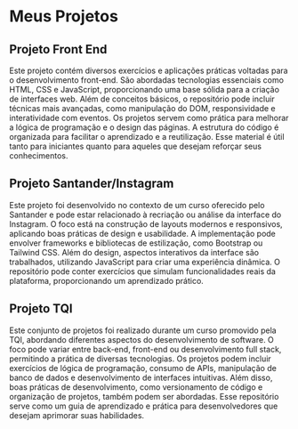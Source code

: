 # Meus Projetos

## Projeto Front End ##
Este projeto contém diversos exercícios e aplicações práticas voltadas para o desenvolvimento front-end. São abordadas tecnologias essenciais como HTML, CSS e JavaScript, proporcionando uma base sólida para a criação de interfaces web. Além de conceitos básicos, o repositório pode incluir técnicas mais avançadas, como manipulação do DOM, responsividade e interatividade com eventos. Os projetos servem como prática para melhorar a lógica de programação e o design das páginas. A estrutura do código é organizada para facilitar o aprendizado e a reutilização. Esse material é útil tanto para iniciantes quanto para aqueles que desejam reforçar seus conhecimentos.

## Projeto Santander/Instagram ##
Este projeto foi desenvolvido no contexto de um curso oferecido pelo Santander e pode estar relacionado à recriação ou análise da interface do Instagram. O foco está na construção de layouts modernos e responsivos, aplicando boas práticas de design e usabilidade. A implementação pode envolver frameworks e bibliotecas de estilização, como Bootstrap ou Tailwind CSS. Além do design, aspectos interativos da interface são trabalhados, utilizando JavaScript para criar uma experiência dinâmica. O repositório pode conter exercícios que simulam funcionalidades reais da plataforma, proporcionando um aprendizado prático.

## Projeto TQI ##
Este conjunto de projetos foi realizado durante um curso promovido pela TQI, abordando diferentes aspectos do desenvolvimento de software. O foco pode variar entre back-end, front-end ou desenvolvimento full stack, permitindo a prática de diversas tecnologias. Os projetos podem incluir exercícios de lógica de programação, consumo de APIs, manipulação de banco de dados e desenvolvimento de interfaces intuitivas. Além disso, boas práticas de desenvolvimento, como versionamento de código e organização de projetos, também podem ser abordadas. Esse repositório serve como um guia de aprendizado e prática para desenvolvedores que desejam aprimorar suas habilidades.
